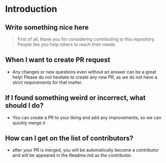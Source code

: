 # Introduction

## Write something nice here
>First of all, thank you for considering contributing to this repository. People like you  help others to reach their needs.

## When I want to create PR request
- Any changes or new questions even without an answer can be a great help! Please do not hesitate to create any new PR, as we do not have a strict requirements for that matter. 

## If I found something weird or incorrect, what should I do?
- You can create a PR to your liking and add any improvements, so we can quickly  merge it

## How can I get on the list of contributors?
- after your PR is merged, you will be automatically become a contributor and will be appeared in the Readme.md as the contributor.
